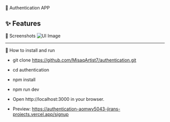 🔐  Authentication APP

✨ Features
-------------------------------------   
📸 Screenshots
![UI Image]("public/images/screenshots/1.png")


-------------------------------------
🚀 How to install and run
- git clone https://github.com/MisaqArtist7/authentication.git
- cd authentication
- npm install
- npm run dev
- Open http://localhost:3000 in your browser.

- Preview: https://authentication-aomwv5043-jirans-projects.vercel.app/signup
